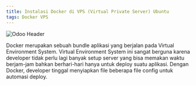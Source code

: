 ```yaml
---
title: Instalasi Docker di VPS (Virtual Private Server) Ubuntu
tags: Docker VPS
---
```


![Odoo Header](https://mashanz.com/media/header-docker.svg)

Docker merupakan sebuah bundle aplikasi yang berjalan pada Virtual Environment System. Virtual Environment System ini sangat berguna karena developer tidak perlu lagi banyak setup server yang bisa memakan waktu berjam-jam bahkan berhari-hari hanya untuk deploy suatu aplikasi. Dengan Docker, developer tinggal menyiapkan file beberapa file config untuk automasi deploy.

<!--more-->